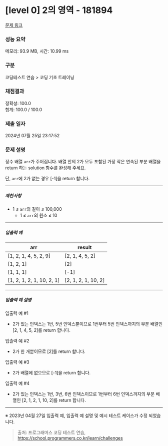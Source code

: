 # [level 0] 2의 영역 - 181894 

[문제 링크](https://school.programmers.co.kr/learn/courses/30/lessons/181894) 

### 성능 요약

메모리: 93.9 MB, 시간: 10.99 ms

### 구분

코딩테스트 연습 > 코딩 기초 트레이닝

### 채점결과

정확성: 100.0<br/>합계: 100.0 / 100.0

### 제출 일자

2024년 07월 25일 23:17:52

### 문제 설명

<p>정수 배열 <code>arr</code>가 주어집니다. 배열 안의 2가 모두 포함된 가장 작은 연속된 부분 배열을 return 하는 solution 함수를 완성해 주세요.</p>

<p>단, <code>arr</code>에 2가 없는 경우 [-1]을 return 합니다.</p>

<hr>

<h5>제한사항</h5>

<ul>
<li>1 ≤ <code>arr</code>의 길이 ≤ 100,000

<ul>
<li>1 ≤ <code>arr</code>의 원소 ≤ 10</li>
</ul></li>
</ul>

<hr>

<h5>입출력 예</h5>
<table class="table">
        <thead><tr>
<th>arr</th>
<th>result</th>
</tr>
</thead>
        <tbody><tr>
<td>[1, 2, 1, 4, 5, 2, 9]</td>
<td>[2, 1, 4, 5, 2]</td>
</tr>
<tr>
<td>[1, 2, 1]</td>
<td>[2]</td>
</tr>
<tr>
<td>[1, 1, 1]</td>
<td>[-1]</td>
</tr>
<tr>
<td>[1, 2, 1, 2, 1, 10, 2, 1]</td>
<td>[2, 1, 2, 1, 10, 2]</td>
</tr>
</tbody>
      </table>
<hr>

<h5>입출력 예 설명</h5>

<p>입출력 예 #1</p>

<ul>
<li>2가 있는 인덱스는 1번, 5번 인덱스뿐이므로 1번부터 5번 인덱스까지의 부분 배열인 [2, 1, 4, 5, 2]를 return 합니다.</li>
</ul>

<p>입출력 예 #2</p>

<ul>
<li>2가 한 개뿐이므로 [2]를 return 합니다.</li>
</ul>

<p>입출력 예 #3</p>

<ul>
<li>2가 배열에 없으므로 [-1]을 return 합니다.</li>
</ul>

<p>입출력 예 #4</p>

<ul>
<li>2가 있는 인덱스는 1번, 3번, 6번 인덱스이므로 1번부터 6번 인덱스까지의 부분 배열인 [2, 1, 2, 1, 10, 2]를 return 합니다.</li>
</ul>

<hr>

<p>※ 2023년 04월 27일 입출력 예, 입출력 예 설명 및 예시 테스트 케이스가 수정 되었습니다.</p>


> 출처: 프로그래머스 코딩 테스트 연습, https://school.programmers.co.kr/learn/challenges